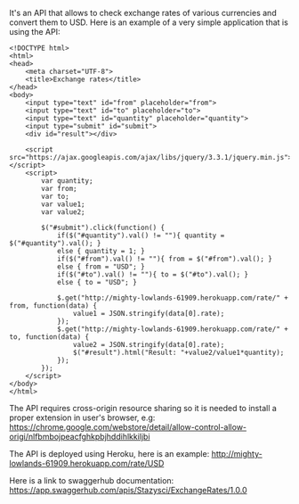 It's an API that allows to check exchange rates of various currencies and convert them to USD. Here is an example of a very simple application that is using the API:
```
<!DOCTYPE html>
<html>
<head>
    <meta charset="UTF-8">
    <title>Exchange rates</title>
</head>
<body>
    <input type="text" id="from" placeholder="from">
    <input type="text" id="to" placeholder="to">
    <input type="text" id="quantity" placeholder="quantity">
    <input type="submit" id="submit">
    <div id="result"></div>

    <script src="https://ajax.googleapis.com/ajax/libs/jquery/3.3.1/jquery.min.js"></script>
    <script>
        var quantity;
        var from;
        var to;
        var value1;
        var value2;

        $("#submit").click(function() {
            if($("#quantity").val() != ""){ quantity = $("#quantity").val(); }
            else { quantity = 1; }
            if($("#from").val() != ""){ from = $("#from").val(); }
            else { from = "USD"; }
            if($("#to").val() != ""){ to = $("#to").val(); }
            else { to = "USD"; }

            $.get("http://mighty-lowlands-61909.herokuapp.com/rate/" + from, function(data) {
                value1 = JSON.stringify(data[0].rate);
            });
            $.get("http://mighty-lowlands-61909.herokuapp.com/rate/" + to, function(data) {
                value2 = JSON.stringify(data[0].rate);
                $("#result").html("Result: "+value2/value1*quantity);
            });
        });
    </script>
</body>
</html>
```
The API requires cross-origin resource sharing so it is needed to install a proper extension in user's browser, e.g:
https://chrome.google.com/webstore/detail/allow-control-allow-origi/nlfbmbojpeacfghkpbjhddihlkkiljbi

The API is deployed using Heroku, here is an example:
http://mighty-lowlands-61909.herokuapp.com/rate/USD

Here is a link to swaggerhub documentation: https://app.swaggerhub.com/apis/Stazysci/ExchangeRates/1.0.0
